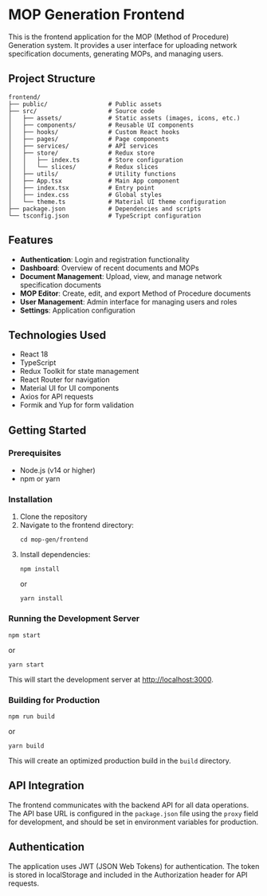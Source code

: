 # MOP Generation Frontend

This is the frontend application for the MOP (Method of Procedure) Generation system. It provides a user interface for uploading network specification documents, generating MOPs, and managing users.

## Project Structure

```
frontend/
├── public/                 # Public assets
├── src/                    # Source code
│   ├── assets/             # Static assets (images, icons, etc.)
│   ├── components/         # Reusable UI components
│   ├── hooks/              # Custom React hooks
│   ├── pages/              # Page components
│   ├── services/           # API services
│   ├── store/              # Redux store
│   │   ├── index.ts        # Store configuration
│   │   └── slices/         # Redux slices
│   ├── utils/              # Utility functions
│   ├── App.tsx             # Main App component
│   ├── index.tsx           # Entry point
│   ├── index.css           # Global styles
│   └── theme.ts            # Material UI theme configuration
├── package.json            # Dependencies and scripts
└── tsconfig.json           # TypeScript configuration
```

## Features

- **Authentication**: Login and registration functionality
- **Dashboard**: Overview of recent documents and MOPs
- **Document Management**: Upload, view, and manage network specification documents
- **MOP Editor**: Create, edit, and export Method of Procedure documents
- **User Management**: Admin interface for managing users and roles
- **Settings**: Application configuration

## Technologies Used

- React 18
- TypeScript
- Redux Toolkit for state management
- React Router for navigation
- Material UI for UI components
- Axios for API requests
- Formik and Yup for form validation

## Getting Started

### Prerequisites

- Node.js (v14 or higher)
- npm or yarn

### Installation

1. Clone the repository
2. Navigate to the frontend directory:
   ```
   cd mop-gen/frontend
   ```
3. Install dependencies:
   ```
   npm install
   ```
   or
   ```
   yarn install
   ```

### Running the Development Server

```
npm start
```
or
```
yarn start
```

This will start the development server at [http://localhost:3000](http://localhost:3000).

### Building for Production

```
npm run build
```
or
```
yarn build
```

This will create an optimized production build in the `build` directory.

## API Integration

The frontend communicates with the backend API for all data operations. The API base URL is configured in the `package.json` file using the `proxy` field for development, and should be set in environment variables for production.

## Authentication

The application uses JWT (JSON Web Tokens) for authentication. The token is stored in localStorage and included in the Authorization header for API requests.
